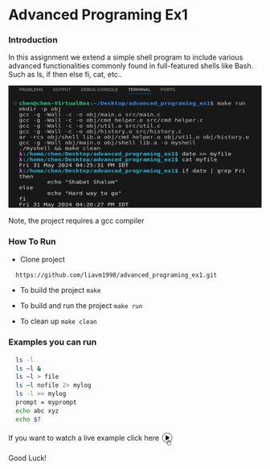 # Advanced Programing Ex1

### Introduction
In this assignment we extend a simple shell program to include
various advanced functionalities commonly found in full-featured shells like Bash. 
Such as ls, if then else fi, cat, etc..

![Example image](https://github.com/liavm1998/advanced_programing_ex1/blob/main/task%201%20images-videos/if%20else%20example.jpg)


Note, the project requires a gcc compiler

### How To Run
* Clone project
```bash
  https://github.com/liavm1998/advanced_programing_ex1.git
```
* To build the project
``
  make
``
* To build and run the project
``
  make run
``

* To clean up
``
  make clean
``

### Examples you can run
```bash
  ls -l
  ls –l &
  ls –l > file
  ls –l nofile 2> mylog
  ls -l >> mylog
  prompt = myprompt
  echo abc xyz
  echo $?
```

<p>If you want to watch a live example click here
<a href="https://github.com/liavm1998/advanced_programing_ex1/blob/main/task%201%20images-videos/run%20code%20example%20(1).mp4" target="_blank">
    <img src="https://github.com/liavm1998/advanced_programing_ex1/blob/main/task%201%20images-videos/a%20play%20icon.jpg" 
    alt="Video" style="width: 24px; height: 32px; vertical-align: middle;">
</a>
</p>

Good Luck!
